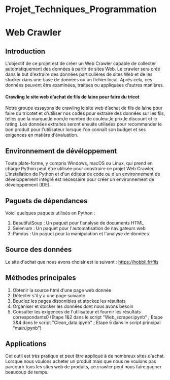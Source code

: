 # Projet_Techniques_Programmation
# Web Crawler
## Introduction
L'objectif de ce projet est de créer un Web Crawler capable de collecter automatiquement des données à partir de sites Web. Le crawler sera créé dans le but d'extraire des données particulières de sites Web et de les stocker dans une base de données ou un fichier local. Après cela, ces données peuvent être examinées, traitées ou appliquées d'autres manières.
#### Crawling le site web d’achat de fils de laine pour faire du tricot
Notre groupe essayons de crawling le site web d’achat de fils de laine pour faire du tricotet et d'utiliser nos codes pour extraire des données sur les fils, telles que la marque,le nom,le nombre de couleur,le prix,le discount et le rating. Les données extraites seront ensuite utilisées pour recommander le bon produit pour l'utilisateur lorsque l'on connaît son budget et ses exigences en matière d'évaluation.
## Environnement de dévéloppement
Toute plate-forme, y compris Windows, macOS ou Linux, qui prend en charge Python peut être utilisée pour construire ce projet Web Crawler. L'installation de Python et d'un éditeur de code ou d'un environnement de développement intégré est nécessaire pour créer un environnement de développement (IDE).
## Paguets de dépendances
Voici quelques paquets utilisés en Python :
1. BeautifulSoup : Un paquet pour l'analyse de documents HTML
2. Selenium : Un paquet pour l'automatisation de navigateurs web
3. Pandas : Un paquet pour la manipulation et l'analyse de données
## Source des données
Le site d'achat que nous avons choisir est le suivant : https://hobbii.fr/fils
## Méthodes principales
1. Obtenir la source html d'une page web donnée
2. Détecter s'il y a une page suivante
3. Bouclez les pages disponibles et stockez les résultats
4. Organiser et stocker les données dont nous avons besoin
5. Consulter les exigences de l'utilisateur et fournir les résultats correspondants0
(Etape 1&2 dans le script "Web_scraper.ipynb" ; Etape 3&4 dans le script "Clean_data.ipynb" ; Etape 5 dans le script principal "main.ipynb")
## Applications
Cet outil est très pratique et peut être appliqué à de nombreux sites d'achat. Lorsque nous voulons acheter un produit mais que nous ne voulons pas parcourir tous les sites web de produits, ce crawler peut nous faire gagner beaucoup de temps.
